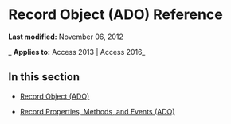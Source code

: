 
# Record Object (ADO) Reference

 **Last modified:** November 06, 2012

 _ **Applies to:** Access 2013 | Access 2016_

## In this section


- [Record Object (ADO)](817aaf13-78d4-1134-aa94-997e92077c22.md)
    
- [Record Properties, Methods, and Events (ADO)](c38c915c-da8f-ce52-cf36-7463829d2278.md)
    
